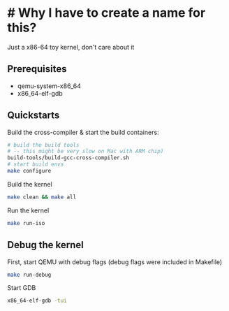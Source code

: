 \# Why I have to create a name for this?
====

Just a x86-64 toy kernel, don't care about it

## Prerequisites
- qemu-system-x86_64
- x86_64-elf-gdb

## Quickstarts

Build the cross-compiler & start the build containers:
```bash
# build the build tools 
# -- this might be very slow on Mac with ARM chip)
build-tools/build-gcc-cross-compiler.sh
# start build envs
make configure
```

Build the kernel
```bash
make clean && make all
```

Run the kernel
```bash
make run-iso
```

## Debug the kernel

First, start QEMU with debug flags (debug flags were included in Makefile)
```bash
make run-debug
```

Start GDB
```bash
x86_64-elf-gdb -tui
```

